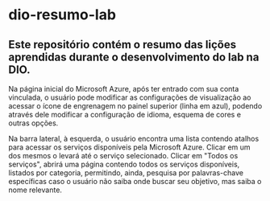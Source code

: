 # dio-resumo-lab
Este repositório contém o resumo das lições aprendidas durante o desenvolvimento do lab na DIO.
-----------------------------------------------------------------------------------------------
Na página inicial do Microsoft Azure, após ter entrado com sua conta vinculada, o usuário pode modificar as configurações de visualização ao acessar o ícone de engrenagem no painel superior (linha em azul), podendo através dele modificar a configuração de idioma, esquema de cores e outras opções.

Na barra lateral, à esquerda, o usuário encontra uma lista contendo atalhos para acessar os serviços disponíveis pela Microsoft Azure. Clicar em um dos mesmos o levará até o serviço selecionado. Clicar em "Todos os serviços", abrirá uma página contendo todos os serviços disponíveis, listados por categoria, permitindo, ainda, pesquisa por palavras-chave específicas caso o usuário não saiba onde buscar seu objetivo, mas saiba o nome relevante.
